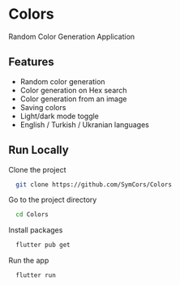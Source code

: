
# Colors

Random Color Generation Application


## Features

- Random color generation
- Color generation on Hex search
- Color generation from an image
- Saving colors
- Light/dark mode toggle
- English / Turkish / Ukranian languages


## Run Locally

Clone the project

```bash
  git clone https://github.com/SymCors/Colors
```

Go to the project directory

```bash
  cd Colors
```

Install packages

```bash
  flutter pub get
```

Run the app

```bash
  flutter run
```


